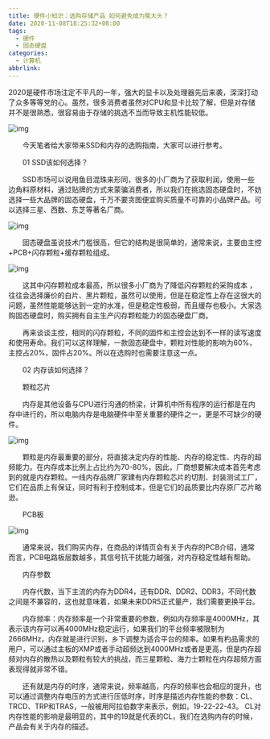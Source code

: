 ```yaml
---
title: 硬件小知识：选购存储产品 如何避免成为冤大头？
date: 2020-11-08T18:25:32+08:00
tags:
  - 硬件
  - 固态硬盘
categories:
  - 计算机
abbrlink:
---
```


2020是硬件市场注定不平凡的一年，强大的显卡以及处理器先后来袭，深深打动了众多等等党的心。虽然，很多消费者虽然对CPU和显卡比较了解，但是对存储并不是很熟悉，很容易由于存储的挑选不当而导致主机性能较低。

![img](https://cdn.jsdelivr.net/gh/yakeing/Documentation@main/Hexo/images/56bd-kcaeqzx6020170.jpg)

　　今天笔者给大家带来SSD和内存的选购指南，大家可以进行参考。

　　01 SSD该如何选择？

　　SSD市场可以说用鱼目混珠来形同，很多的小厂商为了获取利润，使用一些边角料原材料，通过贴牌的方式来蒙骗消费者，所以我们在挑选固态硬盘时，不妨选择一些大品牌的固态硬盘，千万不要贪图便宜购买质量不可靠的小品牌产品。可以选择三星、西数、东芝等著名厂商。

![img](https://cdn.jsdelivr.net/gh/yakeing/Documentation@main/Hexo/images/2bf9-kcaeqzx6020169.jpg)

　　固态硬盘虽说技术门槛很高，但它的结构是很简单的，通常来说，主要由主控+PCB+闪存颗粒+缓存颗粒组成。

![img](https://cdn.jsdelivr.net/gh/yakeing/Documentation@main/Hexo/images/f166-kcaeqzx6020187.jpg)

　　这其中闪存颗粒成本最高，所以很多小厂商为了降低闪存颗粒的采购成本 ，往往会选择廉价的白片、黑片颗粒，虽然可以使用，但是在稳定性上存在这很大的问题，虽然性能能够达到一定的水准，但是稳定性极弱，而且缓存也极小。大家选购固态硬盘时，购买拥有自主生产闪存颗粒能力的固态硬盘厂商。

　　再来谈谈主控，相同的闪存颗粒，不同的固件和主控会达到不一样的读写速度和使用寿命。我们可以这样理解，一款固态硬盘中，颗粒对性能的影响为60%，主控占20%，固件占20%。所以在选购时也需要注意这一点。

　　02 内存该如何选择？

　　颗粒芯片

　　内存是其他设备与CPU进行沟通的桥梁，计算机中所有程序的运行都是在内存中进行的，所以电脑内存是电脑硬件中至关重要的硬件之一，更是不可缺少的硬件。

![img](https://cdn.jsdelivr.net/gh/yakeing/Documentation@main/Hexo/images/7311-kcaeqzx6020188.jpg)

　　颗粒是内存最重要的部分，将直接决定内存的性能、内存的稳定性、内存的超频能力。在内存成本比例上占比约为70-80%，因此，厂商想要解决成本首先考虑到的就是内存颗粒。一线内存品牌厂家建有内存颗粒芯片的切割、封装测试工厂，它们在品质上有保证，同时有利于控制成本，但是它们的品质要比内存原厂芯片略逊。

　　PCB板

![img](https://cdn.jsdelivr.net/gh/yakeing/Documentation@main/Hexo/images/ca72-kcaeqzx6020202.jpg)

　　通常来说，我们购买内存，在商品的详情页会有关于内存的PCB介绍，通常而言，PCB电路板层数越多，其信号抗干扰能力越强，对内存稳定性越有帮助。

　　内存参数

　　内存代数，当下主流的内存为DDR4，还有DDR、DDR2、DDR3，不同代数之间是不兼容的，这也就意味着，如果未来DDR5正式量产，我们需要更换平台。

　　内存频率：内存频率是一个非常重要的参数，例如内存频率是4000MHz，其表示该内存可以再4000MHz稳定运行，如果我们的平台频率被限制为2666MHz，内存就是进行识别，乡下调整为适合平台的频率。如果有杓品需求的用户，可以通过主板的XMP或者手动超频达到4000MHz或者是更高，但是内存超频对内存的散热以及颗粒有较大的挑战，而三星颗粒、海力士颗粒在内存超频方面表现得就非常不错。

　　还有就是内存的时序，通常来说，频率越高，内存的频率也会相应的提升，也可以通过调整内存电压的方式进行压低时序，时序是描述内存性能的参数：CL、TRCD、TRP和TRAS，一般被用阿拉伯数字来表示，例如，19-22-22-43。 CL对内存性能的影响是最明显的，其中的19就是代表的CL，我们在选购内存的时候，产品会有关于内存的描述。